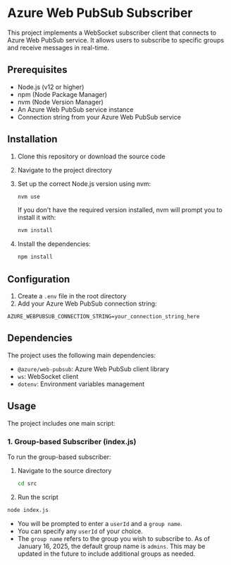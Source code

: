 # Azure Web PubSub Subscriber

This project implements a WebSocket subscriber client that connects to Azure Web PubSub service. It allows users to subscribe to specific groups and receive messages in real-time.

## Prerequisites

- Node.js (v12 or higher)
- npm (Node Package Manager)
- nvm (Node Version Manager)
- An Azure Web PubSub service instance
- Connection string from your Azure Web PubSub service

## Installation

1. Clone this repository or download the source code

2. Navigate to the project directory

3. Set up the correct Node.js version using nvm:

   ```bash
   nvm use
   ```

   If you don't have the required version installed, nvm will prompt you to install it with:

   ```bash
   nvm install
   ```

4. Install the dependencies:

   ```bash
   npm install
   ```

## Configuration

1. Create a `.env` file in the root directory
2. Add your Azure Web PubSub connection string:

```env
AZURE_WEBPUBSUB_CONNECTION_STRING=your_connection_string_here
```

## Dependencies

The project uses the following main dependencies:

- `@azure/web-pubsub`: Azure Web PubSub client library
- `ws`: WebSocket client
- `dotenv`: Environment variables management

## Usage

The project includes one main script:

### 1. Group-based Subscriber (index.js)

To run the group-based subscriber:

1. Navigate to the source directory

    ```bash
    cd src
    ```

2. Run the script

```bash
node index.js
```

- You will be prompted to enter a `userId` and a `group name`.
- You can specify any `userId` of your choice.
- The `group name` refers to the group you wish to subscribe to. As of January 16, 2025, the default group name is `admins`. This may be updated in the future to include additional groups as needed.
